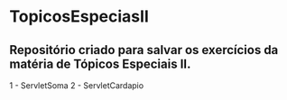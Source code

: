 # TopicosEspeciasII
## Repositório criado para salvar os exercícios da matéria de Tópicos Especiais II.
1 - ServletSoma
2 - ServletCardapio
